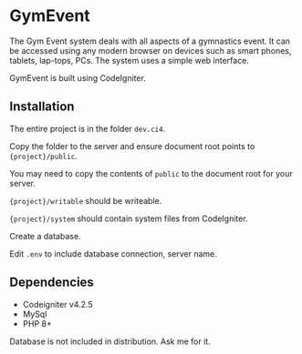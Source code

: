 # GymEvent
The Gym Event system deals with all aspects of a gymnastics event. 
It can be accessed using any modern browser on devices such as smart phones, tablets, lap-tops, PCs.
The system uses a simple web interface.

GymEvent is built using CodeIgniter.

## Installation
The entire project is in the folder `dev.ci4`.

Copy the folder to the server and ensure document root points to `{project}/public`.

You may need to copy the contents of `public` to the document root for your server. 

`{project}/writable` should be writeable.

`{project}/system` should contain system files from CodeIgniter.

Create a database. 

Edit `.env` to include database connection, server name. 

## Dependencies

- Codeigniter v4.2.5
- MySql
- PHP 8+

Database is not included in distribution. Ask me for it.  

